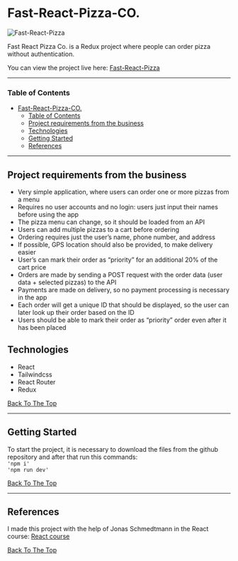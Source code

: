 # Fast-React-Pizza-CO.

![Fast-React-Pizza](https://github.com/user-attachments/assets/8605b076-429b-4c8d-9ffc-5b82ccd1539a)

Fast React Pizza Co. is a Redux project where people can order pizza without authentication.

You can view the project live here:
[Fast-React-Pizza](https://chizza.netlify.app/)

---

### Table of Contents

- [Fast-React-Pizza-CO.](#fast-react-pizza-co)
  - [Table of Contents](#table-of-contents)
  - [Project requirements from the business](#project-requirements-from-the-business)
  - [Technologies](#technologies)
  - [Getting Started](#getting-started)
  - [References](#references)

---

## Project requirements from the business

- Very simple application, where users can order one or more pizzas from a menu
- Requires no user accounts and no login: users just input their names before using the app
- The pizza menu can change, so it should be loaded from an API
- Users can add multiple pizzas to a cart before ordering
- Ordering requires just the user’s name, phone number, and address
- If possible, GPS location should also be provided, to make delivery easier
- User’s can mark their order as “priority” for an additional 20% of the cart price
- Orders are made by sending a POST request with the order data (user data + selected pizzas) to the API
- Payments are made on delivery, so no payment processing is necessary in the app
- Each order will get a unique ID that should be displayed, so the user can later look up their order based on the ID
- Users should be able to mark their order as “priority” order even after it has been placed

## Technologies

- React
- Tailwindcss
- React Router
- Redux

[Back To The Top](#fast-react-pizza-co.)

---

## Getting Started

To start the project, it is necessary to download the files from the github repository and after that run this commands:
<br>`'npm i'` <br> `'npm run dev'`

[Back To The Top](#fast-react-pizza-co.)

---

## References

I made this project with the help of Jonas Schmedtmann in the React course: [React course](https://www.udemy.com/course/the-ultimate-react-course/)

[Back To The Top](#fast-react-pizza-co.)
